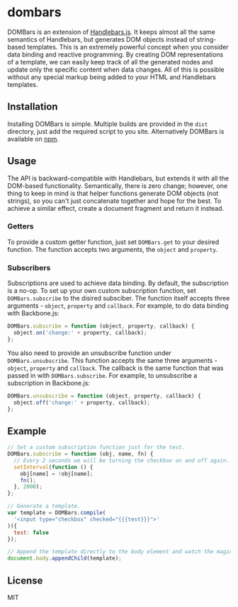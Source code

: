 # dombars

DOMBars is an extension of [Handlebars.js](https://github.com/wycats/handlebars.js). It keeps almost all the same semantics of Handlebars, but generates DOM objects instead of string-based templates. This is an extremely powerful concept when you consider data binding and reactive programming. By creating DOM representations of a template, we can easily keep track of all the generated nodes and update only the specific content when data changes. All of this is possible without any special markup being added to your HTML and Handlebars templates.

## Installation

Installing DOMBars is simple. Multiple builds are provided in the `dist` directory, just add the required script to you site. Alternatively DOMBars is available on [npm](https://npmjs.org/package/dombars).

## Usage

The API is backward-compatible with Handlebars, but extends it with all the DOM-based functionality. Semantically, there is zero change; however, one thing to keep in mind is that helper functions generate DOM objects (not strings), so you can't just concatenate together and hope for the best. To achieve a similar effect, create a document fragment and return it instead.

### Getters

To provide a custom getter function, just set `DOMBars.get` to your desired function. The function accepts two arguments, the `object` and `property`.

### Subscribers

Subscriptions are used to achieve data binding. By default, the subscription is a no-op. To set up your own custom subscription function, set `DOMBars.subscribe` to the disired subsciber. The function itself accepts three arguments - `object`, `property` and `callback`. For example, to do data binding with Backbone.js:

```js
DOMBars.subscribe = function (object, property, callback) {
  object.on('change:' + property, callback);
};
```

You also need to provide an unsubscribe function under `DOMBars.unsubscribe`. This function accepts the same three arguments - `object`, `property` and `callback`. The callback is the same function that was passed in with `DOMBars.subscribe`. For example, to unsubscribe a subscription in Backbone.js:

```js
DOMBars.unsubscribe = function (object, property, callback) {
  object.off('change:' + property, callback);
};
```

## Example

```js
// Set a custom subscription function just for the test.
DOMBars.subscribe = function (obj, name, fn) {
  // Every 2 seconds we will be turning the checkbox on and off again.
  setInterval(function () {
    obj[name] = !obj[name];
    fn();
  }, 2000);
};

// Generate a template.
var template = DOMBars.compile(
  '<input type="checkbox" checked="{{{test}}}">'
)({
  test: false
});

// Append the template directly to the body element and watch the magic happen.
document.body.appendChild(template);
```

## License

MIT
